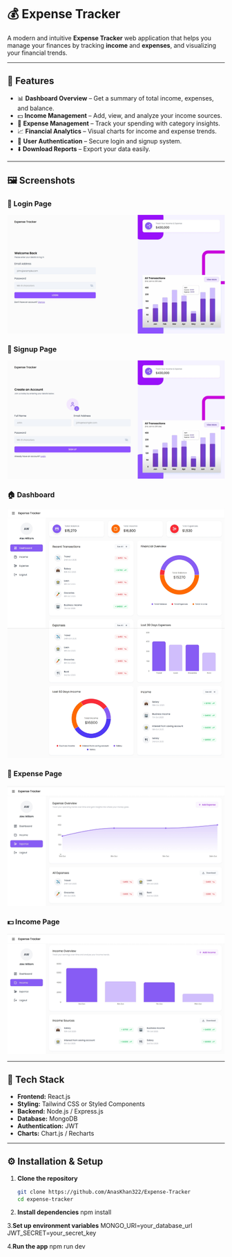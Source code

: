 # 💰 Expense Tracker

A modern and intuitive **Expense Tracker** web application that helps you manage your finances by tracking **income** and **expenses**, and visualizing your financial trends.

---

## 🚀 Features

- 📊 **Dashboard Overview** – Get a summary of total income, expenses, and balance.
- 💵 **Income Management** – Add, view, and analyze your income sources.
- 💸 **Expense Management** – Track your spending with category insights.
- 📈 **Financial Analytics** – Visual charts for income and expense trends.
- 👤 **User Authentication** – Secure login and signup system.
- ⬇️ **Download Reports** – Export your data easily.

---

## 🖼️ Screenshots

### 🔐 Login Page
![Login Screenshot](./screenshots/login.jpeg)

### 📝 Signup Page
![Signup Screenshot](./screenshots/signup.jpeg)

### 🏠 Dashboard
![Dashboard Screenshot](./screenshots/dashboard.jpeg)

### 💸 Expense Page
![Expense Screenshot](./screenshots/expense.jpeg)

### 💵 Income Page
![Income Screenshot](./screenshots/income.jpeg)

---

## 🧩 Tech Stack

- **Frontend:** React.js  
- **Styling:** Tailwind CSS or Styled Components  
- **Backend:** Node.js / Express.js  
- **Database:** MongoDB   
- **Authentication:** JWT 
- **Charts:** Chart.js / Recharts  

---

## ⚙️ Installation & Setup

1. **Clone the repository**
   ```bash
   git clone https://github.com/AnasKhan322/Expense-Tracker
   cd expense-tracker

2. **Install dependencies**
   npm install

3.**Set up environment variables**
  MONGO_URI=your_database_url
  JWT_SECRET=your_secret_key

4.**Run the app**
  npm run dev
  
